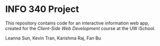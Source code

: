 # INFO 340 Project

This repository contains code for an interactive information web app, created for the _Client-Side Web Development_ course at the UW iSchool.

Leanna Sun, Kevin Tran, Karishma Raj, Fan Bu